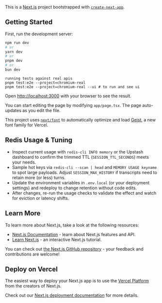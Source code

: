 This is a [Next.js](https://nextjs.org) project bootstrapped with [`create-next-app`](https://nextjs.org/docs/app/api-reference/cli/create-next-app).

## Getting Started

First, run the development server:

```bash
npm run dev
# or
yarn dev
# or
pnpm dev
# or
bun dev
```

```
running tests against real apis
pnpm test:e2e --project=chromium-real
pnpm test:e2e --project=chromium-real --ui # to run and see ui

```

Open [http://localhost:3000](http://localhost:3000) with your browser to see the result.

You can start editing the page by modifying `app/page.tsx`. The page auto-updates as you edit the file.

This project uses [`next/font`](https://nextjs.org/docs/app/building-your-application/optimizing/fonts) to automatically optimize and load [Geist](https://vercel.com/font), a new font family for Vercel.

## Redis Usage & Tuning

- Inspect current usage with `redis-cli INFO memory` or the Upstash dashboard to confirm the trimmed TTL (`SESSION_TTL_SECONDS`) meets your needs.
- Sample hot keys via `redis-cli --scan | head` and `MEMORY USAGE keyname` to spot large payloads. Adjust `SESSION_MAX_HISTORY` if transcripts need to retain more (or less) turns.
- Update the environment variables in `.env.local` (or your deployment settings) and redeploy to change retention without code edits.
- After changes, re-run the usage checks to validate the effect and watch for eviction or latency shifts.

## Learn More

To learn more about Next.js, take a look at the following resources:

- [Next.js Documentation](https://nextjs.org/docs) - learn about Next.js features and API.
- [Learn Next.js](https://nextjs.org/learn) - an interactive Next.js tutorial.

You can check out [the Next.js GitHub repository](https://github.com/vercel/next.js) - your feedback and contributions are welcome!

## Deploy on Vercel

The easiest way to deploy your Next.js app is to use the [Vercel Platform](https://vercel.com/new?utm_medium=default-template&filter=next.js&utm_source=create-next-app&utm_campaign=create-next-app-readme) from the creators of Next.js.

Check out our [Next.js deployment documentation](https://nextjs.org/docs/app/building-your-application/deploying) for more details.
